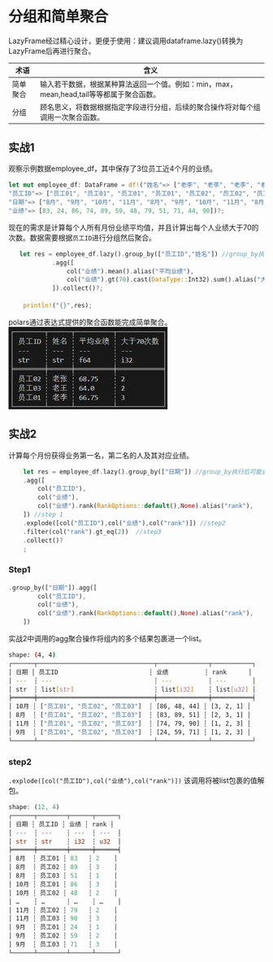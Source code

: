 # 分组和简单聚合

LazyFrame经过精心设计，更便于使用：建议调用dataframe.lazy()转换为LazyFrame后再进行聚合。

术语|含义
--|--
简单聚合|输入若干数据，根据某种算法返回一个值。例如：min，max，mean,head,tail等等都属于聚合函数。
分组|顾名思义，将数据根据指定字段进行分组，后续的聚合操作将对每个组调用一次聚合函数。

## 实战1

观察示例数据employee_df，其中保存了3位员工近4个月的业绩。

```rust
let mut employee_df: DataFrame = df!("姓名"=> ["老李", "老李", "老李", "老李", "老张", "老张", "老张", "老张", "老王", "老王", "老王", "老王"],
"员工ID"=> ["员工01", "员工01", "员工01", "员工01", "员工02", "员工02", "员工02", "员工02", "员工03", "员工03", "员工03", "员工03"],
"日期"=> ["8月", "9月", "10月", "11月", "8月", "9月", "10月", "11月", "8月", "9月", "10月", "11月"],
"业绩"=> [83, 24, 86, 74, 89, 59, 48, 79, 51, 71, 44, 90])?;
```

现在的需求是计算每个人所有月份业绩平均值，并且计算出每个人业绩大于70的次数。数据需要根据`员工ID`进行分组然后聚合。

```rust
   let res = employee_df.lazy().group_by(["员工ID","姓名"]) //group_by执行后可能会打乱行序，group_by_stable可以保留原行序。
            .agg([
                col("业绩").mean().alias("平均业绩"),
                col("业绩").gt(70).cast(DataType::Int32).sum().alias("大于70次数")
            ]).collect()?;
        
    println!("{}",res);
```

polars通过表达式提供的聚合函数能完成简单聚合。
![简单聚合演示](res/简单聚合演示.png)

## 实战2

计算每个月份获得业务第一名，第二名的人及其对应业绩。

```rust
    let res = employee_df.lazy().group_by(["日期"]) //group_by执行后可能会打乱行序，group_by_stable可以保留原行序。
    .agg([
        col("员工ID"),
        col("业绩"),
        col("业绩").rank(RankOptions::default(),None).alias("rank"),
    ]) //step 1
    .explode([col("员工ID"),col("业绩"),col("rank")]) //step2
    .filter(col("rank").gt_eq(2))  //step3
    .collect()?
    ;
```

### Step1

```rust
.group_by(["日期"]).agg([
        col("员工ID"),
        col("业绩"),
        col("业绩").rank(RankOptions::default(),None).alias("rank"),
    ])
```
实战2中调用的agg聚合操作将组内的多个结果包裹进一个list。

```bash
shape: (4, 4)
┌──────┬────────────────────────────────┬──────────────┬───────────┐
│ 日期 │ 员工ID                         ┆ 业绩          ┆ rank      │
│ ---  ┆ ---                            ┆ ---          ┆ ---       │
│ str  ┆ list[str]                      ┆ list[i32]    ┆ list[u32] │
╞══════╪════════════════════════════════╪══════════════╪═══════════╡
│ 10月 ┆ ["员工01", "员工02", "员工03"]  ┆ [86, 48, 44] ┆ [3, 2, 1] │
│ 8月  ┆ ["员工01", "员工02", "员工03"]  ┆ [83, 89, 51] ┆ [2, 3, 1] │
│ 11月 ┆ ["员工01", "员工02", "员工03"]  ┆ [74, 79, 90] ┆ [1, 2, 3] │
│ 9月  ┆ ["员工01", "员工02", "员工03"]  ┆ [24, 59, 71] ┆ [1, 2, 3] │
└──────┴────────────────────────────────┴──────────────┴───────────┘
```

### step2

`.explode([col("员工ID"),col("业绩"),col("rank")])`
该调用将被list包裹的值解包。

```rust
shape: (12, 4)
┌──────┬────────┬──────┬──────┐
│ 日期 ┆ 员工ID ┆ 业绩 ┆ rank │
│ ---  ┆ ---    ┆ ---  ┆ ---  │
│ str  ┆ str    ┆ i32  ┆ u32  │
╞══════╪════════╪══════╪══════╡
│ 8月  ┆ 员工01 ┆ 83   ┆ 2    │
│ 8月  ┆ 员工02 ┆ 89   ┆ 3    │
│ 8月  ┆ 员工03 ┆ 51   ┆ 1    │
│ 10月 ┆ 员工01 ┆ 86   ┆ 3    │
│ 10月 ┆ 员工02 ┆ 48   ┆ 2    │
│ …    ┆ …      ┆ …    ┆ …    │
│ 11月 ┆ 员工02 ┆ 79   ┆ 2    │
│ 11月 ┆ 员工03 ┆ 90   ┆ 3    │
│ 9月  ┆ 员工01 ┆ 24   ┆ 1    │
│ 9月  ┆ 员工02 ┆ 59   ┆ 2    │
│ 9月  ┆ 员工03 ┆ 71   ┆ 3    │
└──────┴────────┴──────┴──────┘
```